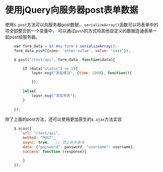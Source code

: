 # 使用jQuery向服务器post表单数据

使用`$.post`方法可以向服务器post数据，
`serializeArray()`函数可以将表单中的项全部整合到一个变量中，
可以通过`push`的方式将其他自定义的数据连通表单一起post给服务器。

```javascript
    var form_data = $('#my-form').serializeArray();
    form_data.push({name: 'other-value', value: "xxxx"});

    $.post("/test/api", form_data, function(data){

        if (data["status"] == 1){
            layer.msg("添加成功", {time: 2000}, function(){

            });
            
        }else{
            layer.msg("添加失败");
        }
            
    });
```

除了上面的post方法，还可以使用更加原生的`$.ajax`方法实现

```javascript
	$.ajax({
        url: "/test/api",
        method: "POST",
        async: true,   // 禁止异步查询
        data: {"password": password, "username": username},
        success: function (response){

        }
    });
```
